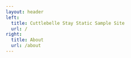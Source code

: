 ```yaml
---
layout: header
left:
  title: Cuttlebelle Stay Static Sample Site
  url: /
right:
  title: About
  url: /about
---
```

